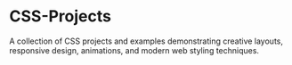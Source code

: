 # CSS-Projects
A collection of CSS projects and examples demonstrating creative layouts, responsive design, animations, and modern web styling techniques.
